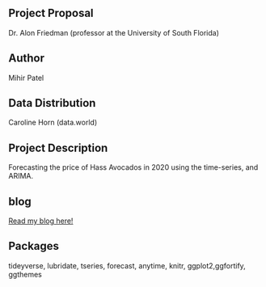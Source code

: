 Project Proposal
-----------------
Dr. Alon Friedman (professor at the University of South Florida)

Author
-------
Mihir Patel

Data Distribution
-----
Caroline Horn (data.world)

Project Description
--------------------
Forecasting the price of Hass Avocados in 2020 using the time-series, and ARIMA.  

blog
-----
[Read my blog here!](https://mihirp161.github.io/avocados/)

Packages
--------------------
 tideyverse, lubridate, tseries, forecast, anytime, knitr, ggplot2,ggfortify, ggthemes
